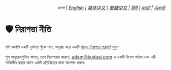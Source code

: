 <div align="right">
    <h6>
        <picture>
            <source type="image/svg+xml" media="(prefers-color-scheme: dark)" srcset="https://raw.githubusercontent.com/adamlui/js-utils/main/docs/images/earth-icon/white/icon32.svg">
            <img height=14 src="https://raw.githubusercontent.com/adamlui/js-utils/main/docs/images/earth-icon/black/icon32.svg">
        </picture>
        &nbsp;বাংলা |
        <a href="../SECURITY.md">English</a> |
        <a href="../zh-cn/SECURITY.md">简体中文</a> |
        <a href="../zh-tw/SECURITY.md">繁體中文</a> |
        <a href="../hi/SECURITY.md">हिंदी</a> |
        <a href="../mr/SECURITY.md">मराठी</a> |
        <a href="../pa/SECURITY.md">ਪੰਜਾਬੀ</a>
    </h6>
</div>

# 🛡️ নিরাপত্তা নীতি

যদি আপনি একটি দুর্বলতা খুঁজে পান, অনুগ্রহ করে একটি [খসড়া নিরাপত্তা পরামর্শ](https://github.com/adamlui/js-utils/security/advisories/new) খুলুন।

পুল অনুরোধগুলিও স্বাগত, তবে নিরাপত্তার কারণে, <adam@kudoai.com> এ একটি ইমেল পাঠান এবং এটি সর্বজনীন করার আগে একটি প্রতিক্রিয়ার জন্য অপেক্ষা করুন৷

